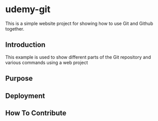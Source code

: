 # udemy-git

This is a simple website project for showing how to use Git and Github together.

## Introduction

This example is used to show different parts of the Git repository and various commands using a web project

## Purpose

## Deployment

## How To Contribute
